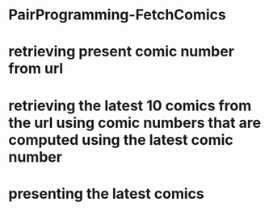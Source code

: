# PairProgramming-FetchComics
# retrieving present comic number from url
# retrieving the latest 10 comics from the url using comic numbers that are computed using the latest comic number
# presenting the latest comics
